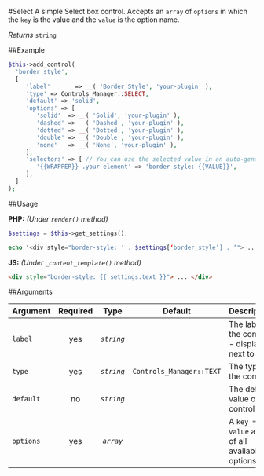 #Select
A simple Select box control. Accepts an `array` of `options` in which the `key` is the value and the `value` is the option name. 

*Returns* `string`

##Example

```php
$this->add_control(
  'border_style',
  [
     'label'       => __( 'Border Style', 'your-plugin' ),
     'type' => Controls_Manager::SELECT,
     'default' => 'solid',
     'options' => [
     	'solid'  => __( 'Solid', 'your-plugin' ),
     	'dashed' => __( 'Dashed', 'your-plugin' ),
     	'dotted' => __( 'Dotted', 'your-plugin' ),
     	'double' => __( 'Double', 'your-plugin' ),
     	'none'   => __( 'None', 'your-plugin' ),
     ],
	 'selectors' => [ // You can use the selected value in an auto-generated css rule.
	    '{{WRAPPER}} .your-element' => 'border-style: {{VALUE}}',
	 ],
  ]
);
```

##Usage

**PHP:** *(Under `render()` method)*
```php
$settings = $this->get_settings();

echo ‘<div style="border-style: ' . $settings[‘border_style’] . ‘"> ... </div>’;
```

**JS:** *(Under `_content_template()` method)*
```html
<div style="border-style: {{ settings.text }}"> ... </div>
```

##Arguments

Argument       | Required   | Type         | Default                      | Description
------------   | :--------: | :------:     | :--------------------------: | ---------------------------------------------
`label`        | yes        | *`string`*   |                              | The label of the control - displayed next to it
`type`         | yes        | *`string`*   | `Controls_Manager::TEXT`     | The type of the control
`default`      | no         | *`string`*   |                              | The default value of the control
`options`      | yes        | *`array`*    |                              | A `key => value` array of all available options 
